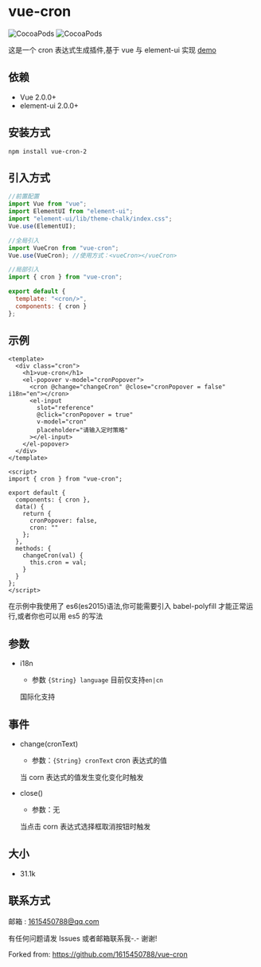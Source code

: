 # vue-cron

![CocoaPods](https://img.shields.io/npm/dt/vue-cron-2.svg)
![CocoaPods](https://img.shields.io/npm/v/vue-cron-2.svg)

这是一个 cron 表达式生成插件,基于 vue 与 element-ui 实现
[demo](https://1615450788.github.io/vue-cron/dist/index)

## 依赖

- Vue 2.0.0+
- element-ui 2.0.0+

## 安装方式

```
npm install vue-cron-2
```

## 引入方式

```javascript
//前置配置
import Vue from "vue";
import ElementUI from "element-ui";
import "element-ui/lib/theme-chalk/index.css";
Vue.use(ElementUI);

//全局引入
import VueCron from "vue-cron";
Vue.use(VueCron); //使用方式：<vueCron></vueCron>

//局部引入
import { cron } from "vue-cron";

export default {
  template: "<cron/>",
  components: { cron }
};
```

## 示例

```vue
<template>
  <div class="cron">
    <h1>vue-cron</h1>
    <el-popover v-model="cronPopover">
      <cron @change="changeCron" @close="cronPopover = false" i18n="en"></cron>
      <el-input
        slot="reference"
        @click="cronPopover = true"
        v-model="cron"
        placeholder="请输入定时策略"
      ></el-input>
    </el-popover>
  </div>
</template>

<script>
import { cron } from "vue-cron";

export default {
  components: { cron },
  data() {
    return {
      cronPopover: false,
      cron: ""
    };
  },
  methods: {
    changeCron(val) {
      this.cron = val;
    }
  }
};
</script>
```

在示例中我使用了 es6(es2015)语法,你可能需要引入 babel-polyfill 才能正常运行,或者你也可以用 es5 的写法

## 参数

- i18n

  - 参数 `{String} language` 目前仅支持`en|cn`

  国际化支持

## 事件

- change(cronText)

  - 参数：`{String} cronText` cron 表达式的值

  当 corn 表达式的值发生变化变化时触发

- close()

  - 参数：无

  当点击 corn 表达式选择框取消按钮时触发

## 大小

- 31.1k

## 联系方式

邮箱 : 1615450788@qq.com

有任何问题请发 Issues 或者邮箱联系我-.- 谢谢!

Forked from: https://github.com/1615450788/vue-cron

